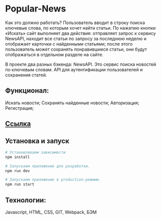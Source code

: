 # Popular-News

Как это должно работать?
Пользователь вводит в строку поиска ключевые слова, по которым хочет найти статьи.
По нажатию кнопки «Искать» сайт выполняет два действия:
отправляет запрос к сервису NewsAPI, находит все статьи по запросу за последнюю неделю и отображает карточки с найденными статьями;
после этого пользователь может сохранять понравившиеся статьи, они будут отображаться в отдельном разделе на сайте.

В проекте два разных бэкенда:
NewsAPI. Это сервис поиска новостей по ключевым словам.
API для аутентификации пользователей и сохранения статей.

## Функционал:

Искать новости;
Сохранять найденные новости;
Авторизация;
Регистрация;

## [Ссылка](https://oximon.github.io/news-explorer/)

## Установка и запуск

```bash
# Устанавливаем зависимости
npm install

# Запускаем приложение для разработки.
npm run dev

# Запускаем приложение в production-режиме.
npm run start
```

## Технологии:

Javascript, HTML, CSS, GIT, Webpack, БЭМ
